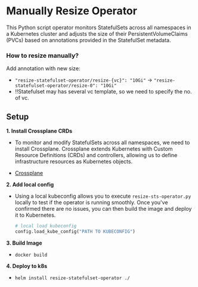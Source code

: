 # Manually Resize Operator
This Python script operator monitors StatefulSets across all namespaces in a Kubernetes cluster and adjusts the size of their PersistentVolumeClaims (PVCs) based on annotations provided in the StatefulSet metadata.

### How to resize manually?
Add annotation with new size:
- `"resize-statefulset-operator/resize-{vc}": "10Gi"` -> `"resize-statefulset-operator/resize-0": "10Gi"`
- ‼️Statefulset may has several vc template, so we need to specify the no. of vc.

## Setup
**1. Install Crossplane CRDs**

- To monitor and modify StatefulSets across all namespaces, we need to install Crossplane. Crossplane extends Kubernetes with Custom Resource Definitions (CRDs) and controllers, allowing us to define infrastructure resources as Kubernetes objects. 

- [Crossplane](https://marketplace.upbound.io/providers/upbound/provider-azure/v0.19.0/docs)

**2. Add local config**

- Using a local kubeconfig allows you to execute `resize-sts-operator.py` locally to test if the operator is running smoothly. Once you've confirmed there are no issues, you can then build the image and deploy it to Kubernetes.
  ```python
  # local load kubeconfig
  config.load_kube_config("PATH TO KUBECONFIG")
  ```

**3. Build Image**

- `docker build`

**4. Deploy to k8s**

- `helm install resize-statefulset-operator ./`



